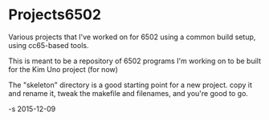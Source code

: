 # Projects6502
Various projects that I've worked on for 6502 using a common build setup, using cc65-based tools.

This is meant to be a repository of 6502 programs I'm working on to be
built for the Kim Uno project (for now)

The "skeleton" directory is a good starting point for a new project.
copy it and rename it, tweak the makefile and filenames, and you're
good to go.

-s 2015-12-09
